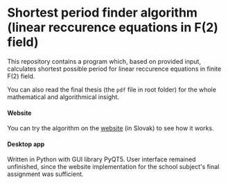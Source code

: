 # Shortest period finder algorithm (linear reccurence equations in F(2) field) 
This repository contains a program which, based on provided input, calculates shortest possible period for linear reccurence equations in finite F(2) field.

You can also read the final thesis (the `pdf` file in root folder) for the whole mathematical and algorithmical insight.

#### Website
You can try the algorithm on the [website](https://breakdance.github.io/breakdance/) (in Slovak) to see how it works.

#### Desktop app
Written in Python with GUI library PyQT5. User interface remained unfinished, since the website implementation for the school subject's final assignment was sufficient.
